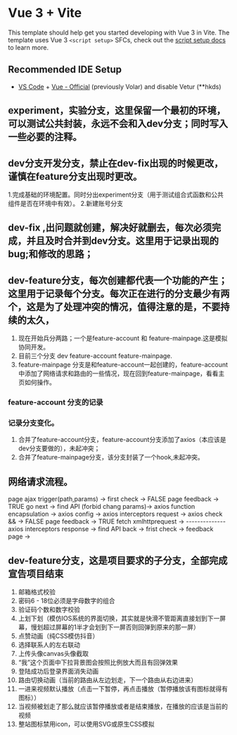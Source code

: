 # Vue 3 + Vite

This template should help get you started developing with Vue 3 in Vite. The template uses Vue 3 `<script setup>` SFCs, check out the [script setup docs](https://v3.vuejs.org/api/sfc-script-setup.html#sfc-script-setup) to learn more.

## Recommended IDE Setup

- [VS Code](https://code.visualstudio.com/) + [Vue - Official](https://marketplace.visualstudio.com/items?itemName=Vue.volar) (previously Volar) and disable Vetur
(**hkds)

## experiment，实验分支，这里保留一个最初的环境，可以测试公共封装，永远不会和入dev分支；同时写入一些必要的注释。

## dev分支开发分支，禁止在dev-fix出现的时候更改，谨慎在feature分支出现时更改。
1.完成基础的环境配置。同时分出experiment分支（用于测试组合式函数和公共组件是否在环境中有效）。
2.新建账号分支

## dev-fix ,出问题就创建，解决好就删去，每次必须完成，并且及时合并到dev分支。这里用于记录出现的bug;和修改的思路；



## dev-feature分支，每次创建都代表一个功能的产生；这里用于记录每个分支。每次正在进行的分支最少有两个，这是为了处理冲突的情况，值得注意的是，不要持续的太久，
1. 现在开始兵分两路；一个是feature-account 和 feature-mainpage.这是模拟协同开发。
2. 目前三个分支 dev  feature-account feature-mainpage.
3. feature-mainpage 分支是和feature-account一起创建的，feature-account中添加了网络请求和路由的一些情况，现在回到feature-mainpage，看看主页如何操作。

### feature-account 分支的记录



### 记录分支变化。
1. 合并了feature-account分支，feature-account分支添加了axios（本应该是dev分支要做的），未起冲突；
2. 合并了feature-mainpage分支，该分支封装了一个hook,未起冲突。

## 网络请求流程。
page ajax trigger(path,params) ->
first check -> 
    FALSE page feedback ->
    TRUE go next ->
    find API (forbid chang params)->
        axios function encapsulation ->
        axios config ->
        axios interceptors request ->
        axios check &&  -> 
            FALSE page feedback ->
            TRUE fetch xmlhttprequest ->
                --------------
        axios interceptors response ->
    find API back ->
frist check ->
feedback page ->







## dev-feature分支，这是项目要求的子分支，全部完成宣告项目结束
1. 邮箱格式校验
2. 密码6 - 18位必须是字母数字的组合
3. 验证码个数和数字校验
4. 上划下划（模仿IOS系统的界面切换，其实就是快滑不管距离直接划到下一屏幕，慢划超过屏幕的1半才会划到下一屏否则回弹到原来的那一屏）
5. 点赞动画（纯CSS模仿抖音）
6. 选择联系人的左右联动
7. 上传头像canvas头像截取
8. “我”这个页面中下拉背景图会按照比例放大而且有回弹效果
9. 登陆成功后登录界面消失动画
10. 路由切换动画（当前的路由从左边划走，下一个路由从右边进来）
11. 一进来视频默认播放（点击一下暂停，再点击播放（暂停播放该有图标就得有图标））
12. 当视频被划走了那么就应该暂停播放或者是结束播放，在播放的应该是当前的视频
13. 整站图标禁用icon，可以使用SVG或原生CSS模拟


